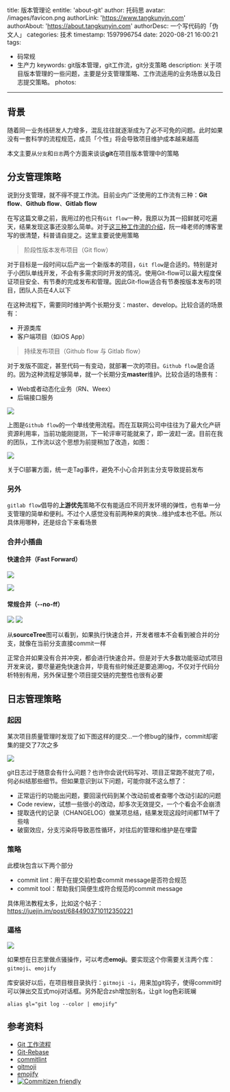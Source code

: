 title: 版本管理论
entitle: 'about-git'
author: 托码思
avatar: /images/favicon.png
authorLink: 'https://www.tangkunyin.com'
authorAbout: 'https://about.tangkunyin.com'
authorDesc: 一个写代码的「伪文人」
categories: 技术
timestamp: 1597996754
date: 2020-08-21 16:00:21
tags:
- 码常规
- 生产力
keywords: git版本管理，git工作流，git分支策略
description: 关于项目版本管理的一些问题，主要是分支管理策略、工作流适用的业务场景以及日志提交策略。
photos:
---

## 背景

随着同一业务线研发人力增多，混乱往往就逐渐成为了必不可免的问题。此时如果没有一套科学的流程规范，成员「个性」将会导致项目维护成本越来越高

本文主要从`分支`和`日志`两个方面来谈谈**git**在项目版本管理中的策略

## 分支管理策略

说到分支管理，就不得不提工作流。目前业内广泛使用的工作流有三种：**Git flow**、**Github flow**、**Gitlab flow**

在写这篇文章之前，我用过的也只有`Git flow`一种，我原以为其一招鲜就可吃遍天，结果发现这事还没那么简单。对于[这三种工作流的介绍](http://www.ruanyifeng.com/blog/2015/12/git-workflow.html)，阮一峰老师的博客里写的很清楚，科普请自提之。这里主要说使用策略

> 阶段性版本发布项目（Git flow）

对于目标是一段时间以后产出一个新版本的项目，`Git flow`是合适的。特别是对于小团队单线开发，不会有多需求同时开发的情况。使用Git-flow可以最大程度保证项目安全、有节奏的完成发布和管理。因此Git-flow适合有节奏按版本发布的项目，团队人员在4人以下

在这种流程下，需要同时维护两个长期分支：master、develop。比较合适的场景有：

- 开源类库
- 客户端项目（如iOS App）


> 持续发布项目（Github flow 与 Gitlab flow）

对于发版不固定，甚至代码一有变动，就部署一次的项目。`Github flow`是合适的。因为这种流程足够简单，就一个长期分支**master**维护。比较合适的场景有：

- Web或者动态化业务（RN、Weex）
- 后端接口服务


![](/img/2020/15973293762112.jpg)

上图是`Github flow`的一个单线使用流程。而在互联网公司中往往为了最大化产研资源利用率，当前功能刚提测，下一轮评审可能就来了，即一波赶一波。目前在我的团队，工作流以这个思想为前提稍加了改造，如图：

![](/img/2020/15976778223233.jpg)

关于CI部署方面，统一走Tag事件，避免不小心合并到主分支导致提前发布

### 另外

`gitlab flow`倡导的**上游优先**策略不仅有能适应不同开发环境的弹性，也有单一分支管理的简单和便利。不过个人感觉没有前两种来的爽快...维护成本也不低。所以具体用哪种，还是综合下来看场景

### 合并小插曲

#### 快速合并（Fast Forward）

![](/img/2020/15972141617652.jpg)

![](/img/2020/15972143912031.jpg)

#### 常规合并（--no-ff）

![](/img/2020/15972145096579.jpg)
![](/img/2020/15972146124778.jpg)

从**sourceTree**图可以看到，如果执行快速合并，开发者根本不会看到被合并的分支，就像在当前分支直接commit一样

正常合并如果没有合并冲突，都会进行快速合并。但是对于大多数功能驱动式项目开发来说，要尽量避免快速合并，毕竟有些时候还是要追溯log，不仅对于代码分析特别有用，另外保证整个项目提交链的完整性也很有必要

## 日志管理策略

### 起因

某次项目质量管理时发现了如下图这样的提交...一个修bug的操作，commit却密集的提交了7次之多

![](/img/2020/15979060369139.jpg)

git日志过于随意会有什么问题？也许你会说代码写对、项目正常跑不就完了呗，何必纠结那些细节。但如果意识到以下问题，可能你就不这么想了：

- 正常运行的功能出问题，要回滚代码到某个改动前或者查哪个改动引起的问题
- Code review，试想一些很小的改动，却多次无效提交，一个个看会不会崩溃
- 提取迭代的记录（CHANGELOG）做某项总结，结果发现这段时间都TM干了些啥
- 破窗效应，分支污染将导致恶性循环，对往后的管理和维护是在埋雷

### 策略

此模块包含以下两个部分

- commit lint：用于在提交前检查commit message是否符合规范
- commit tool：帮助我们简便生成符合规范的commit message

具体用法教程太多，比如这个帖子：https://juejin.im/post/6844903710112350221

### 逼格

![](/img/2020/15979963651090.jpg)

如果想在日志里做点骚操作，可以考虑**emoji**。要实现这个你需要关注两个库：`gitmoji`、`emojify`

库安装好以后，在项目根目录执行：`gitmoji -i`，用来加git钩子，使得commit时可以弹出交互式moji对话框。另外配合zsh增加别名，让git log色彩斑斓

```
alias gl="git log --color | emojify"
```

## 参考资料

- [Git 工作流程](http://www.ruanyifeng.com/blog/2015/12/git-workflow.html)
- [Git-Rebase](http://jartto.wang/2018/12/11/git-rebase/)
- [commitlint](https://github.com/conventional-changelog/commitlint)
- [gitmoji](https://github.com/carloscuesta/gitmoji-cli)
- [emojify](https://github.com/mrowa44/emojify)
- [![Commitizen friendly](https://img.shields.io/badge/commitizen-friendly-brightgreen.svg)](http://commitizen.github.io/cz-cli/)

